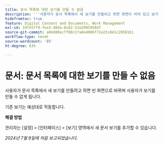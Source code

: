 ```yaml
---
title: 문서 목록에 대한 보기를 만들 수 없음
description: '''사용자가 문서 목록에서 새 보기를 만들려고 하면 화면이 비어 있고 보기를 만들 수 없습니다. ”'
hidefromtoc: true
feature: Digital Content and Documents, Work Management
exl-id: 19fe57f9-fea3-48da-8c82-51e2991958d7
source-git-commit: a04d80ecff08c17a0e4006f71e23c841c20581b1
workflow-type: tm+mt
source-wordcount: '85'
ht-degree: 63%

---
```


# 문서: 문서 목록에 대한 보기를 만들 수 없음

사용자가 문서 목록에서 새 보기를 만들려고 하면 빈 화면으로 바뀌며 사용자가 보기를 만들 수 없게 됩니다.

기존 보기는 예상대로 작동합니다.

**해결 방법**

관리자는 [설정] > [인터페이스] > [보기] 영역에서 새 문서 보기를 추가할 수 있습니다.

_2024년 7월 9일에 처음 보고되었습니다._
